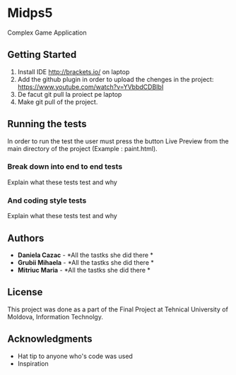 # Midps5

Complex Game Application

## Getting Started

1. Install IDE http://brackets.io/ on laptop
2. Add the github plugin in order to upload the chenges in the project: https://www.youtube.com/watch?v=YVbbdCDBIbI 
3. De facut git pull la proiect pe laptop
3. Make git pull of the project.


## Running the tests

In order to run the test the user must press the button Live Preview from the main directory of the project (Example : paint.html).

### Break down into end to end tests

Explain what these tests test and why


### And coding style tests

Explain what these tests test and why

## Authors

* **Daniela Cazac** - *All the tastks she did there * 
* **Grubii Mihaela** - *All the tastks she did there * 
* **Mitriuc Maria** - *All the tastks she did there * 

## License

This project was done as a part of the Final Project at Tehnical University of Moldova, Information Technolgy.

## Acknowledgments

* Hat tip to anyone who's code was used
* Inspiration

